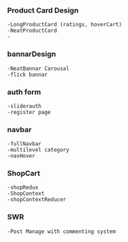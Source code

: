 ### Product Card Design

```
-LongProductCard (ratings, hoverCart)
-NeatProductCard
-
```

### bannarDesign

```
-NeatBannar Carousal
-flick bannar
```

### auth form
```
-sliderauth
-register page
```
### navbar
```
-fullNavbar
-multilevel category
-navHover
```

### ShopCart
```
-shopRedux
-ShopContext
-shopContextReducer
```

### SWR
```
-Post Manage with commenting system

```
